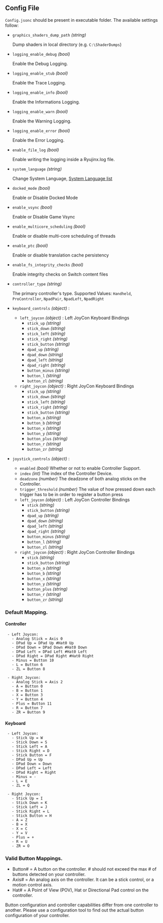 ## Config File

`Config.jsonc` should be present in executable folder. The available settings follow:

- `graphics_shaders_dump_path` *(string)*

  Dump shaders in local directory (e.g. `C:\ShaderDumps`)

- `logging_enable_debug` *(bool)*

  Enable the Debug Logging.

- `logging_enable_stub` *(bool)*

  Enable the Trace Logging.

- `logging_enable_info` *(bool)*

  Enable the Informations Logging.

- `logging_enable_warn` *(bool)*

  Enable the Warning Logging.

- `logging_enable_error` *(bool)*

  Enable the Error Logging.

- `enable_file_log` *(bool)*

  Enable writing the logging inside a Ryujinx.log file.

- `system_language` *(string)*

  Change System Language, [System Language list](https://gist.github.com/HorrorTroll/b6e4a88d774c3c9b3bdf54d79a7ca43b)

- `docked_mode` *(bool)*

  Enable or Disable Docked Mode

- `enable_vsync` *(bool)*

  Enable or Disable Game Vsync

- `enable_multicore_scheduling` *(bool)*

  Enable or disable multi-core scheduling of threads

- `enable_ptc` *(bool)*

  Enable or disable translation cache persistency

- `enable_fs_integrity_checks` *(bool)*

  Enable integrity checks on Switch content files

- `controller_type` *(string)*

  The primary controller's type.
  Supported Values: `Handheld`, `ProController`, `NpadPair`, `NpadLeft`, `NpadRight`

- `keyboard_controls` *(object)* :
  - `left_joycon` *(object)* :
    Left JoyCon Keyboard Bindings
    - `stick_up` *(string)*
    - `stick_down` *(string)*
    - `stick_left` *(string)*
    - `stick_right` *(string)*
    - `stick_button` *(string)*
    - `dpad_up` *(string)*
    - `dpad_down` *(string)*
    - `dpad_left` *(string)*
    - `dpad_right` *(string)*
    - `button_minus` *(string)*
    - `button_l` *(string)*
    - `button_zl` *(string)*
  - `right_joycon` *(object)* :
    Right JoyCon Keyboard Bindings
    - `stick_up` *(string)*
    - `stick_down` *(string)*
    - `stick_left` *(string)*
    - `stick_right` *(string)*
    - `stick_button` *(string)*
    - `button_a` *(string)*
    - `button_b` *(string)*
    - `button_x` *(string)*
    - `button_y` *(string)*
    - `button_plus` *(string)*
    - `button_r` *(string)*
    - `button_zr` *(string)*

- `joystick_controls` *(object)* :
  - `enabled` *(bool)*
    Whether or not to enable Controller Support.
  - `index` *(int)*
    The index of the Controller Device.
  - `deadzone` *(number)*
    The deadzone of both analog sticks on the Controller.
  - `trigger_threshold` *(number)*
    The value of how pressed down each trigger has to be in order to register a button press
  - `left_joycon` *(object)* :
    Left JoyCon Controller Bindings
    - `stick` *(string)*
    - `stick_button` *(string)*
    - `dpad_up` *(string)*
    - `dpad_down` *(string)*
    - `dpad_left` *(string)*
    - `dpad_right` *(string)*
    - `button_minus` *(string)*
    - `button_l` *(string)*
    - `button_zl` *(string)*
  - `right_joycon` *(object)* :
  Right JoyCon Controller Bindings
    - `stick` *(string)*
    - `stick_button` *(string)*
    - `button_a` *(string)*
    - `button_b` *(string)*
    - `button_x` *(string)*
    - `button_y` *(string)*
    - `button_plus` *(string)*
    - `button_r` *(string)*
    - `button_zr` *(string)*
  
### Default Mapping.
   #### Controller
     - Left Joycon:
       - Analog Stick = Axis 0
	   - DPad Up = DPad Up #Hat0 Up
	   - DPad Down = DPad Down #Hat0 Down
	   - DPad Left = DPad Left #Hat0 Left
	   - DPad Right = DPad Right #Hat0 Right
	   - Minus = Button 10
	   - L = Button 6
	   - ZL = Button 8
	 
     - Right Joycon:
	   - Analog Stick = Axis 2
	   - A = Button 0
	   - B = Button 1
	   - X = Button 3
	   - Y = Button 4
	   - Plus = Button 11
	   - R = Button 7
	   - ZR = Button 9

   #### Keyboard
     - Left Joycon:
	   - Stick Up = W
	   - Stick Down = S
	   - Stick Left = A
	   - Stick Right = D
	   - Stick Button = F
	   - DPad Up = Up
	   - DPad Down = Down
	   - DPad Left = Left
	   - DPad Right = Right
	   - Minus = -
	   - L = E
	   - ZL = Q

     - Right Joycon:
	   - Stick Up = I
	   - Stick Down = K
	   - Stick Left = J
	   - Stick Right = L
	   - Stick Button = H
	   - A = Z
	   - B = X
	   - X = C
	   - Y = V
	   - Plus = +
	   - R = U
	   - ZR = O
  
### Valid Button Mappings.
  - Button# = A button on the controller. # should not exceed the max # of buttons detected on your controller.
  - Axis# = An analog axis on the controller. It can be a stick control, or a motion control axis.
  - Hat# = A Point of View (POV), Hat or Directional Pad control on the controller.

  Button configuration and controller capabilities differ from one controller to another. Please use a
  configuration tool to find out the actual button configuration of your controller.